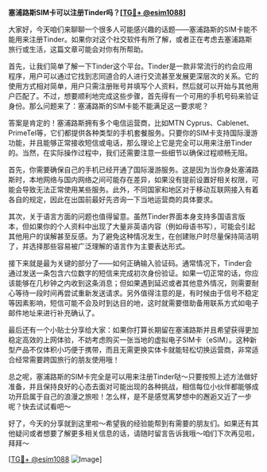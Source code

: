 **塞浦路斯SIM卡可以注册Tinder吗？[[TG💪+ @esim1088](https://t.me/s/esim1088)]**

大家好，今天咱们来聊聊一个很多人可能感兴趣的话题——塞浦路斯的SIM卡能不能用来注册Tinder。如果你对这个社交软件有所了解，或者正在考虑去塞浦路斯旅行或生活，这篇文章可能会对你有所帮助。

首先，让我们简单了解一下Tinder这个平台。Tinder是一款非常流行的约会应用程序，用户可以通过它找到志同道合的人进行交流甚至发展更深层次的关系。它的使用方式相对简单，用户只需注册账号并填写个人资料，然后就可以开始与其他用户匹配了。不过，想要顺利地完成这些步骤，首先得有一个可用的手机号码来验证身份。那么问题来了：塞浦路斯的SIM卡能不能满足这一要求呢？

答案是肯定的！塞浦路斯拥有多个电信运营商，比如MTN Cyprus、Cablenet、PrimeTel等，它们都提供各种类型的手机套餐服务。只要你的SIM卡支持国际漫游功能，并且能够正常接收短信或电话，那么理论上它是完全可以用来注册Tinder的。当然，在实际操作过程中，我们还需要注意一些细节以确保过程顺畅无阻。

首先，你需要确保自己的手机已经开通了国际漫游服务。这是因为当你身处塞浦路斯时，本地网络与国内网络之间可能存在差异，如果没有提前设置好相关权限，可能会导致无法正常使用某些服务。此外，不同国家和地区对于移动互联网接入有着各自的规定，因此在出国前最好先咨询一下当地运营商的具体要求。

其次，关于语言方面的问题也值得留意。虽然Tinder界面本身支持多国语言版本，但如果你的个人资料中出现了大量非英语内容（例如母语书写），可能会引起其他用户的误解甚至反感。为了避免这种情况发生，在创建账户时尽量保持简洁明了，并选择那些容易被广泛理解的语言作为主要表达形式。

接下来就是最为关键的部分了——如何正确输入验证码。通常情况下，Tinder会通过发送一条包含六位数字的短信来完成初次身份验证。如果一切正常的话，你应该能够在几秒钟之内收到这条消息；但如果遇到延迟或者其他意外情况，则需要耐心等待一段时间再尝试重新发送请求。另外值得注意的是，有时候由于信号不稳定等因素影响，短信可能不会及时到达目的地，这时就需要借助备用联系方式如电子邮件地址来进行补充确认了。

最后还有一个小贴士分享给大家：如果你打算长期留在塞浦路斯并且希望获得更加稳定高效的上网体验，不妨考虑购买一张当地的虚拟电子SIM卡（eSIM）。这种新型产品不仅体积小巧便于携带，而且无需更换实体卡就能轻松切换运营商，非常适合经常需要跨国旅行的朋友使用哦！

总之呢，塞浦路斯的SIM卡完全是可以用来注册Tinder哒～只要按照上述方法做好准备，并且保持良好的心态去面对可能出现的各种挑战，相信每位小伙伴都能够成功开启属于自己的浪漫之旅啦！怎么样，是不是感觉离梦想中的邂逅又近了一步呢？快去试试看吧～

好了，今天的分享就到这里啦～希望我的经验能帮到有需要的朋友们。如果还有其他疑问或者想要了解更多相关信息的话，请随时留言告诉我哦～咱们下次再见啦，拜拜～

[[TG💪+ @esim1088](https://t.me/s/esim1088) ![Image](https://i.postimg.cc/4NQfJmqS/Snipaste-2025-05-13-00-14-12.png)]